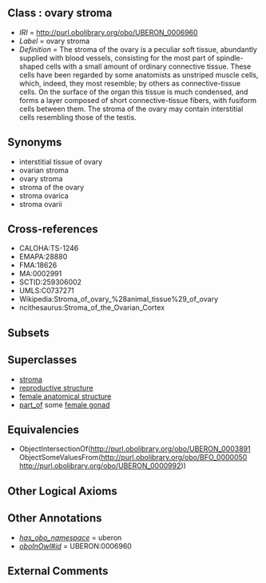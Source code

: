 
## Class : ovary stroma

 * *IRI* = http://purl.obolibrary.org/obo/UBERON_0006960
 * *Label* = ovary stroma
 * *Definition* = The stroma of the ovary is a peculiar soft tissue, abundantly supplied with blood vessels, consisting for the most part of spindle-shaped cells with a small amount of ordinary connective tissue. These cells have been regarded by some anatomists as unstriped muscle cells, which, indeed, they most resemble; by others as connective-tissue cells. On the surface of the organ this tissue is much condensed, and forms a layer composed of short connective-tissue fibers, with fusiform cells between them. The stroma of the ovary may contain interstitial cells resembling those of the testis.

## Synonyms

 * interstitial tissue of ovary
 * ovarian stroma
 * ovary stroma
 * stroma of the ovary
 * stroma ovarica
 * stroma ovarii

## Cross-references

 * CALOHA:TS-1246
 * EMAPA:28880
 * FMA:18626
 * MA:0002991
 * SCTID:259306002
 * UMLS:C0737271
 * Wikipedia:Stroma_of_ovary_%28animal_tissue%29_of_ovary
 * ncithesaurus:Stroma_of_the_Ovarian_Cortex

## Subsets


## Superclasses

 * [stroma](../../UBERON/91/UBERON_0003891.md)
 * [reproductive structure](../../UBERON/56/UBERON_0005156.md)
 * [female anatomical structure](../../UBERON/04/UBERON_0014404.md)
 * [part_of](../../BFO/50/BFO_0000050.md) some [female gonad](../../UBERON/92/UBERON_0000992.md)

## Equivalencies

 * ObjectIntersectionOf(<http://purl.obolibrary.org/obo/UBERON_0003891> ObjectSomeValuesFrom(<http://purl.obolibrary.org/obo/BFO_0000050> <http://purl.obolibrary.org/obo/UBERON_0000992>))

## Other Logical Axioms


## Other Annotations

 * *[has_obo_namespace](../../ce/oboInOwl#hasOBONamespace.md)* = uberon
 * *[oboInOwl#id](../../id/oboInOwl#id.md)* = UBERON:0006960

## External Comments

